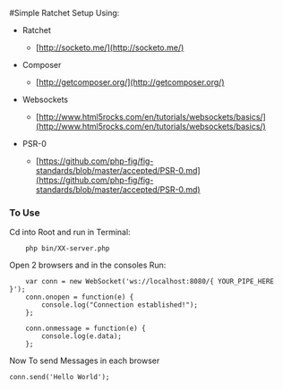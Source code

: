#Simple Ratchet Setup Using: 
- Ratchet
	- [http://socketo.me/](http://socketo.me/)

- Composer 
	- [http://getcomposer.org/](http://getcomposer.org/)		
- Websockets 
	- [http://www.html5rocks.com/en/tutorials/websockets/basics/](http://www.html5rocks.com/en/tutorials/websockets/basics/)

- PSR-0
	- [https://github.com/php-fig/fig-standards/blob/master/accepted/PSR-0.md](https://github.com/php-fig/fig-standards/blob/master/accepted/PSR-0.md)

### To Use

Cd into Root and run in Terminal: 
	
		php bin/XX-server.php
		
Open 2 browsers and in the consoles Run:

		var conn = new WebSocket('ws://localhost:8080/{ YOUR_PIPE_HERE }');
		conn.onopen = function(e) {
		    console.log("Connection established!");
		};
		
		conn.onmessage = function(e) {
		    console.log(e.data);
		}; 

Now To send Messages in each browser

	conn.send('Hello World');				